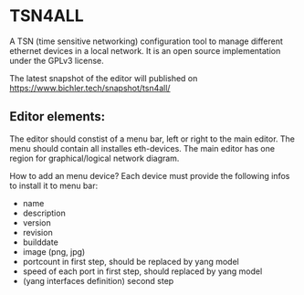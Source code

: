 # TSN4ALL
A TSN (time sensitive networking) configuration tool to manage different ethernet devices in a local network.
It is an open source implementation under the GPLv3 license.

The latest snapshot of the editor will published on https://www.bichler.tech/snapshot/tsn4all/

  ## Editor elements:
  The editor should constist of a menu bar, left or right to the main editor. The menu should contain all installes eth-devices.
  The main editor has one region for graphical/logical network diagram.
  
  How to add an menu device?
  Each device must provide the following infos to install it to menu bar:
  * name
  * description
  * version
  * revision
  * builddate
  * image (png, jpg)
  * portcount in first step, should be replaced by yang model
  * speed of each port in first step, should replaced by yang model
  * (yang interfaces definition) second step